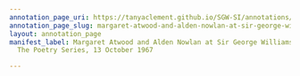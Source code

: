 ```yaml
---
annotation_page_uri: https://tanyaclement.github.io/SGW-SI/annotations/margaret-atwood-and-alden-nowlan-at-sir-george-williams-university-the-poetry-series-13-october-1967-canvas-1-margaret-atwood.json
annotation_page_slug: margaret-atwood-and-alden-nowlan-at-sir-george-williams-university-the-poetry-series-13-october-1967-canvas-1-margaret-atwood
layout: annotation_page
manifest_label: Margaret Atwood and Alden Nowlan at Sir George Williams University,
  The Poetry Series, 13 October 1967

---
```

